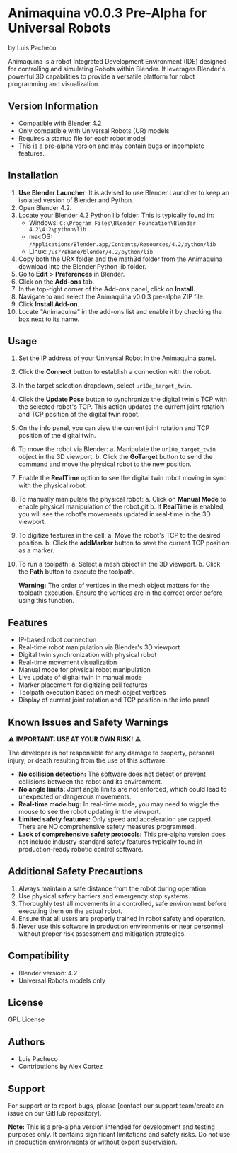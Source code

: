 # Animaquina v0.0.3 Pre-Alpha for Universal Robots
by Luis Pacheco

Animaquina is a robot Integrated Development Environment (IDE) designed for controlling and simulating Robots within Blender. It leverages Blender's powerful 3D capabilities to provide a versatile platform for robot programming and visualization.

## Version Information
- Compatible with Blender 4.2
- Only compatible with Universal Robots (UR) models
- Requires a startup file for each robot model
- This is a pre-alpha version and may contain bugs or incomplete features.

## Installation

1. **Use Blender Launcher**: It is advised to use Blender Launcher to keep an isolated version of Blender and Python.
2. Open Blender 4.2.
3. Locate your Blender 4.2 Python lib folder. This is typically found in:
   - Windows: `C:\Program Files\Blender Foundation\Blender 4.2\4.2\python\lib`
   - macOS: `/Applications/Blender.app/Contents/Resources/4.2/python/lib`
   - Linux: `/usr/share/blender/4.2/python/lib`
4. Copy both the URX folder and the math3d folder from the Animaquina download into the Blender Python lib folder.
5. Go to **Edit** > **Preferences** in Blender.
6. Click on the **Add-ons** tab.
7. In the top-right corner of the Add-ons panel, click on **Install**.
8. Navigate to and select the Animaquina v0.0.3 pre-alpha ZIP file.
9. Click **Install Add-on**.
10. Locate "Animaquina" in the add-ons list and enable it by checking the box next to its name.

## Usage

1. Set the IP address of your Universal Robot in the Animaquina panel.
2. Click the **Connect** button to establish a connection with the robot.
3. In the target selection dropdown, select `ur10e_target_twin`.
4. Click the **Update Pose** button to synchronize the digital twin's TCP with the selected robot's TCP. This action updates the current joint rotation and TCP position of the digital twin robot.
5. On the info panel, you can view the current joint rotation and TCP position of the digital twin.
6. To move the robot via Blender:
   a. Manipulate the `ur10e_target_twin` object in the 3D viewport.
   b. Click the **GoTarget** button to send the command and move the physical robot to the new position.
7. Enable the **RealTime** option to see the digital twin robot moving in sync with the physical robot.
8. To manually manipulate the physical robot:
   a. Click on **Manual Mode** to enable physical manipulation of the robot.git 
   b. If **RealTime** is enabled, you will see the robot's movements updated in real-time in the 3D viewport.
9. To digitize features in the cell:
   a. Move the robot's TCP to the desired position.
   b. Click the **addMarker** button to save the current TCP position as a marker.
10. To run a toolpath:
    a. Select a mesh object in the 3D viewport.
    b. Click the **Path** button to execute the toolpath.

    **Warning:** The order of vertices in the mesh object matters for the toolpath execution. Ensure the vertices are in the correct order before using this function.

## Features

- IP-based robot connection
- Real-time robot manipulation via Blender's 3D viewport
- Digital twin synchronization with physical robot
- Real-time movement visualization
- Manual mode for physical robot manipulation
- Live update of digital twin in manual mode
- Marker placement for digitizing cell features
- Toolpath execution based on mesh object vertices
- Display of current joint rotation and TCP position in the info panel

## Known Issues and Safety Warnings

⚠️ **IMPORTANT: USE AT YOUR OWN RISK!** ⚠️

The developer is not responsible for any damage to property, personal injury, or death resulting from the use of this software.

- **No collision detection:** The software does not detect or prevent collisions between the robot and its environment.
- **No angle limits:** Joint angle limits are not enforced, which could lead to unexpected or dangerous movements.
- **Real-time mode bug:** In real-time mode, you may need to wiggle the mouse to see the robot updating in the viewport.
- **Limited safety features:** Only speed and acceleration are capped. There are NO comprehensive safety measures programmed.
- **Lack of comprehensive safety protocols:** This pre-alpha version does not include industry-standard safety features typically found in production-ready robotic control software.

## Additional Safety Precautions

1. Always maintain a safe distance from the robot during operation.
2. Use physical safety barriers and emergency stop systems.
3. Thoroughly test all movements in a controlled, safe environment before executing them on the actual robot.
4. Ensure that all users are properly trained in robot safety and operation.
5. Never use this software in production environments or near personnel without proper risk assessment and mitigation strategies.

## Compatibility

- Blender version: 4.2
- Universal Robots models only

## License

GPL License

## Authors

- Luis Pacheco
- Contributions by Alex Cortez

## Support

For support or to report bugs, please [contact our support team/create an issue on our GitHub repository].

**Note:** This is a pre-alpha version intended for development and testing purposes only. It contains significant limitations and safety risks. Do not use in production environments or without expert supervision.
